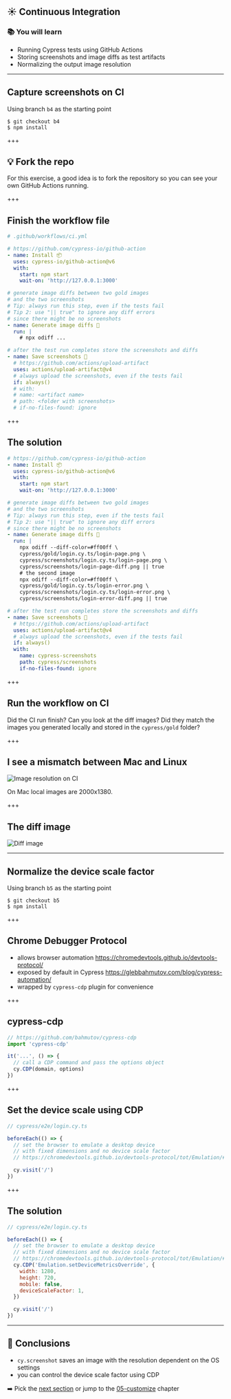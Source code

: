 ## ☀️ Continuous Integration

### 📚 You will learn

- Running Cypress tests using GitHub Actions
- Storing screenshots and image diffs as test artifacts
- Normalizing the output image resolution

---

## Capture screenshots on CI

Using branch `b4` as the starting point

```
$ git checkout b4
$ npm install
```

+++

## 💡 Fork the repo

For this exercise, a good idea is to fork the repository so you can see your own GitHub Actions running.

+++

## Finish the workflow file

```yml
# .github/workflows/ci.yml

# https://github.com/cypress-io/github-action
- name: Install 📦
  uses: cypress-io/github-action@v6
  with:
    start: npm start
    wait-on: 'http://127.0.0.1:3000'

# generate image diffs between two gold images
# and the two screenshots
# Tip: always run this step, even if the tests fail
# Tip 2: use "|| true" to ignore any diff errors
# since there might be no screenshots
- name: Generate image diffs 📸
  run: |
    # npx odiff ...

# after the test run completes store the screenshots and diffs
- name: Save screenshots 📸
  # https://github.com/actions/upload-artifact
  uses: actions/upload-artifact@v4
  # always upload the screenshots, even if the tests fail
  if: always()
  # with:
  # name: <artifact name>
  # path: <folder with screenshots>
  # if-no-files-found: ignore
```

+++

## The solution

```yml
# https://github.com/cypress-io/github-action
- name: Install 📦
  uses: cypress-io/github-action@v6
  with:
    start: npm start
    wait-on: 'http://127.0.0.1:3000'

# generate image diffs between two gold images
# and the two screenshots
# Tip: always run this step, even if the tests fail
# Tip 2: use "|| true" to ignore any diff errors
# since there might be no screenshots
- name: Generate image diffs 📸
  run: |
    npx odiff --diff-color=#ff00ff \
    cypress/gold/login.cy.ts/login-page.png \
    cypress/screenshots/login.cy.ts/login-page.png \
    cypress/screenshots/login-page-diff.png || true
    # the second image
    npx odiff --diff-color=#ff00ff \
    cypress/gold/login.cy.ts/login-error.png \
    cypress/screenshots/login.cy.ts/login-error.png \
    cypress/screenshots/login-error-diff.png || true

# after the test run completes store the screenshots and diffs
- name: Save screenshots 📸
  # https://github.com/actions/upload-artifact
  uses: actions/upload-artifact@v4
  # always upload the screenshots, even if the tests fail
  if: always()
  with:
    name: cypress-screenshots
    path: cypress/screenshots
    if-no-files-found: ignore
```

+++

## Run the workflow on CI

Did the CI run finish? Can you look at the diff images? Did they match the images you generated locally and stored in the `cypress/gold` folder?

+++

## I see a mismatch between Mac and Linux

![Image resolution on CI](./img/b4.png)

On Mac local images are 2000x1380.

+++

## The diff image

![Diff image](./img/b4-diff.png)

---

## Normalize the device scale factor

Using branch `b5` as the starting point

```
$ git checkout b5
$ npm install
```

+++

## Chrome Debugger Protocol

- allows browser automation https://chromedevtools.github.io/devtools-protocol/
- exposed by default in Cypress https://glebbahmutov.com/blog/cypress-automation/
- wrapped by `cypress-cdp` plugin for convenience

+++

## cypress-cdp

```js
// https://github.com/bahmutov/cypress-cdp
import 'cypress-cdp'

it('...', () => {
  // call a CDP command and pass the options object
  cy.CDP(domain, options)
})
```

+++

## Set the device scale using CDP

```js
// cypress/e2e/login.cy.ts

beforeEach(() => {
  // set the browser to emulate a desktop device
  // with fixed dimensions and no device scale factor
  // https://chromedevtools.github.io/devtools-protocol/tot/Emulation/#method-setDeviceMetricsOverride

  cy.visit('/')
})
```

+++

## The solution

```js
// cypress/e2e/login.cy.ts

beforeEach(() => {
  // set the browser to emulate a desktop device
  // with fixed dimensions and no device scale factor
  // https://chromedevtools.github.io/devtools-protocol/tot/Emulation/#method-setDeviceMetricsOverride
  cy.CDP('Emulation.setDeviceMetricsOverride', {
    width: 1280,
    height: 720,
    mobile: false,
    deviceScaleFactor: 1,
  })

  cy.visit('/')
})
```

---

## 🏁 Conclusions

- `cy.screenshot` saves an image with the resolution dependent on the OS settings
- you can control the device scale factor using CDP

➡️ Pick the [next section](https://github.com/bahmutov/cypress-visual-testing-workshop#contents) or jump to the [05-customize](?p=05-customize) chapter
